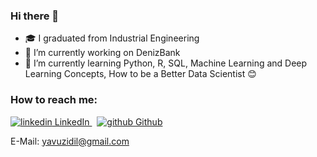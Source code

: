 ### Hi there 👋

- :mortar_board: I graduated from Industrial Engineering
- 🔭 I’m currently working on DenizBank
- 🌱 I’m currently learning Python, R, SQL, Machine Learning and Deep Learning Concepts, How to be a Better Data Scientist :blush:

### How to reach me:

<p>
  <a href="https://www.linkedin.com/in/idil-yavuz-aydın/" rel="nofollow noreferrer">
    <img src="https://i.stack.imgur.com/gVE0j.png" alt="linkedin"> LinkedIn
  </a> &nbsp; 
  <a href="https://github.com/TyrannuSavana" rel="nofollow noreferrer">
    <img src="https://i.stack.imgur.com/tskMh.png" alt="github"> Github
  </a>
</p>
  
E-Mail: yavuzidil@gmail.com


